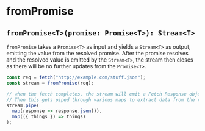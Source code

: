 # fromPromise

## `fromPromise<T>(promise: Promise<T>): Stream<T>`

`fromPromise` takes a `Promise<T>` as input and yields a `Stream<T>` as output, emitting the value from the resolved promise. After the promise resolves and the resolved value is emitted by the `Stream<T>`, the stream then closes as there will be no further updates from the `Promise<T>`.

```typescript
const req = fetch("http://example.com/stuff.json");
const stream = fromPromise(req);

// when the fetch completes, the stream will emit a Fetch Response object.
// Then this gets piped through various maps to extract data from the response.
stream.pipe(
  map(response => response.json()),
  map(({ things }) => things)
);
```
